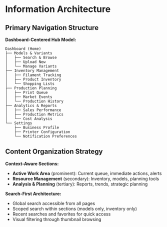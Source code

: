 # Information Architecture

## Primary Navigation Structure

**Dashboard-Centered Hub Model:**
```
Dashboard (Home)
├── Models & Variants
│   ├── Search & Browse
│   ├── Upload New
│   └── Manage Variants
├── Inventory Management  
│   ├── Filament Tracking
│   ├── Product Inventory
│   └── Shopping Lists
├── Production Planning
│   ├── Print Queue
│   ├── Market Events
│   └── Production History
├── Analytics & Reports
│   ├── Sales Performance
│   ├── Production Metrics
│   └── Cost Analysis
└── Settings
    ├── Business Profile
    ├── Printer Configuration
    └── Notification Preferences
```

## Content Organization Strategy

**Context-Aware Sections:**
- **Active Work Area** (prominent): Current queue, immediate actions, alerts
- **Resource Management** (secondary): Inventory, models, planning tools  
- **Analysis & Planning** (tertiary): Reports, trends, strategic planning

**Search-First Architecture:**
- Global search accessible from all pages
- Scoped search within sections (models only, inventory only)
- Recent searches and favorites for quick access
- Visual filtering through thumbnail browsing
